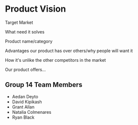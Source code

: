 # Product Vision
Target Market

What need it solves

Product name/category

Advantages our product has over others/why people will want it

How it's unlike the other competitors in the market

Our product offers...

## Group 14 Team Members
* Aedan Deyto
* David Kipikash
* Grant Allan
* Natalia Colmenares
* Ryan Black
